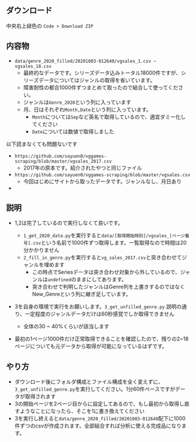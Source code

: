 ## ダウンロード

中央右上緑色の `Code > Download ZIP`


## 内容物

- `data/genre_2020_filled/20201003-012640/vgsales_1.csv ~ vgsales_18.csv`
  - 最終的なデータです。シリーズデータ込みトータル18000件ですが、シリーズデータについてはジャンルの取得を省いています。
  - 障害耐性の都合1000件ずつまとめて取ったので結合して使ってください。
  - ジャンルは`Genre_2020`という列に入っています
  - 月、日はそれぞれ`Month,Date`という列に入っています。
    - `Month`については`Sep`など英名で取得しているので、適宜ダミー化してください
    - `Date`については数値で取得しました
   
 
以下読まなくても問題ないです

- `https://github.com/sayuen0/vggames-scraping/blob/master/vgsales_2017.csv`
    - 2017年の原本です。紹介されたやつと同じファイル
- `https://github.com/sayuen0/vggames-scraping/blob/master/vgsales.csv`
    - 今回はじめにサイトから取ったデータです。ジャンルなし、月日あり
-     

## 説明

- 1,2は完了しているので実行しなくて良いです。
  - `1_get_2020_data.py`を実行すると`data/[取得開始時刻]/vgsales_[ページ番号].csv`という名前で1000件ずつ取得します。一覧取得なので時間は20分かかりません
  - `2_fill_in_genre.py`を実行すると`vg_sales_2017.csv`と突き合わせてジャンルを埋めます
    - この時点でSeriesデータは突き合わせ対象から外しているので、ジャンルは`undefined`のままにしてあります。
    - 突き合わせで判明したジャンルはGenre列を上書きするのではなくNew_Genreという列に継ぎ足しています。
- 3を自身の環境で実行をお願いします。`3_get_unfilled_genre.py` 説明の通り、一定程度のジャンルデータだけは60秒感覚でしか取得できません
    - 全体の30 ~ 40%くらいが該当します
    
    
    
- 最初の1ページ1000件だけ正常取得できることを確認したので、残りの2~18ページについても元データから取得が可能になっているはずです。

## やり方

- ダウンロード後にフォルダ構成とファイル構成を全く変えずに、`3_get_unfilled_genre.py`を実行してください。1分60件ペースですがデータが取得されます
- 3の開始ページを2ページ目からに設定してあるので、もし最初から取得し直すようなことになったら、そこを1に書き換えてください
- 3を実行し終えると`data/genre_2020_filled/20201003-012640`配下に1000件ずつのcsvが作成されます。全部結合すれば分析に使える完成品になります。


